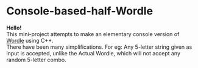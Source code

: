 # Console-based-half-Wordle
**Hello!**  
This mini-project attempts to make an elementary console version of [Wordle](https://www.nytimes.com/games/wordle/index.html) using C++.  
There have been many simplifications. For eg: Any 5-letter string given as input is accepted, unlike the Actual Wordle, which will not accept any random 5-letter combo.  

